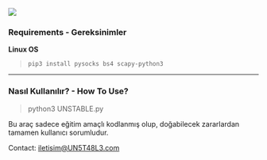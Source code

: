 ![](https://media-dominaria.cursecdn.com/avatars/thumbnails/133/367/320/160/636399538505025043.png)

### Requirements - Gereksinimler
**Linux OS**
>`pip3 install pysocks bs4 scapy-python3`


------------

### Nasıl Kullanılır? - How To Use?
>python3 UNSTABLE.py


Bu araç sadece eğitim amaçlı kodlanmış olup, doğabilecek zararlardan tamamen kullanıcı sorumludur.


Contact: iletisim@UN5T48L3.com
